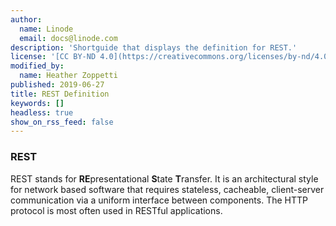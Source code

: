 ```yaml
---
author:
  name: Linode
  email: docs@linode.com
description: 'Shortguide that displays the definition for REST.'
license: '[CC BY-ND 4.0](https://creativecommons.org/licenses/by-nd/4.0)'
modified_by:
  name: Heather Zoppetti
published: 2019-06-27
title: REST Definition
keywords: []
headless: true
show_on_rss_feed: false
---
```


### REST

REST stands for **RE**presentational **S**tate **T**ransfer. It is an architectural style for network based software that requires stateless, cacheable, client-server communication via a uniform interface between components. The HTTP protocol is most often used in RESTful applications.

